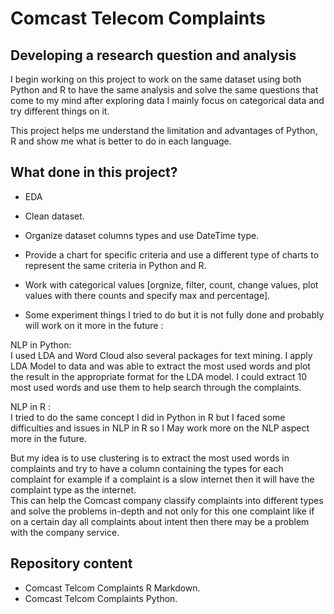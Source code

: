 # Comcast Telecom Complaints

## Developing a research question and analysis

I begin working on this project to work on the same dataset using both Python and R to have the same analysis and solve the same questions that come to my mind after exploring data I mainly focus on categorical data and try different things on it.<br />

This project helps me understand the limitation and advantages of Python,  R  and show me what is better to do in each language.<br />

## What done in this project?

- EDA<br />
- Clean dataset.<br />
- Organize dataset columns types and use DateTime type.<br />
- Provide a chart for specific criteria and use a different type of charts to represent the same criteria in Python and R.<br />
- Work with categorical values [orgnize, filter, count, change values, plot values with there counts and specify max and percentage].<br />

- Some experiment things I tried to do but it is not fully done and probably will work on it more in the future :<br />

NLP in Python:<br />
I used LDA and Word Cloud also several packages for text mining. I apply LDA Model to data and was able to extract the most used words and plot the result in the appropriate format for the LDA model.
I could extract 10 most used words and use them to help search through the complaints.

NLP in R :<br />
I tried to do the same concept I did in Python in R but I faced some difficulties and issues in NLP in R so I May work more on the NLP aspect more in the future.<br />

But my idea is to use clustering is to extract the most used words in complaints and try to have a column containing the types for each complaint for example if a complaint is a slow internet then it will have the complaint type as the internet.<br />
This can help the Comcast company classify complaints into different types and solve the problems in-depth and not only for this one complaint like if on a certain day all complaints about intent then there may be a problem with the company service. 


## Repository content

* Comcast Telcom Complaints R Markdown.<br />
* Comcast Telcom Complaints Python.

